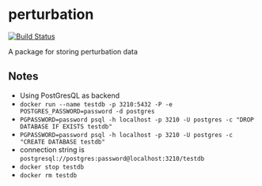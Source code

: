 # perturbation

[![Build Status](https://travis-ci.org/0x00B1/persistence.svg?branch=master)](https://travis-ci.org/0x00B1/persistence)

A package for storing perturbation data

## Notes

- Using PostGresQL as backend
 - `docker run --name testdb -p 3210:5432 -P -e POSTGRES_PASSWORD=password -d postgres`
 - `PGPASSWORD=password psql -h localhost -p 3210 -U postgres -c "DROP DATABASE IF EXISTS testdb"`
 - `PGPASSWORD=password psql -h localhost -p 3210 -U postgres -c "CREATE DATABASE testdb"`
 - connection string is `postgresql://postgres:password@localhost:3210/testdb`
 - `docker stop testdb`
 - `docker rm testdb`

